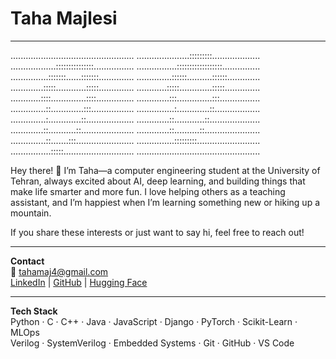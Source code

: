 # Taha Majlesi
---
.................................................
.....................:::::::::...................
..................:::::::::::::::................
................::::::::::::::::::...............
...............:::::::......:::::::..............
..............::::::..........::::::.............
.............:::::............:::::..............
............:::::.............:::::..............
............::::..............::::...............
.............:::..............:::................
..............::.............:::.................
...............:.............::..................
..............:.............::...................
.............::............::....................
.............::...........::.....................
.............::..........::......................
..............::.......:::.......................
...............:::::::::.........................
................:::::............................
.................................................

Hey there! 👋 
I’m Taha—a computer engineering student at the University of Tehran, always excited about AI, deep learning, and building things that make life smarter and more fun. I love helping others as a teaching assistant, and I’m happiest when I’m learning something new or hiking up a mountain.

If you share these interests or just want to say hi, feel free to reach out!

---
**Contact**  
📧 tahamaj4@gmail.com  
[LinkedIn](https://www.linkedin.com/in/tahamajlesi/) | [GitHub](https://github.com/tahamajs) | [Hugging Face](https://huggingface.co/tahamajs/)

---

**Tech Stack**  
Python · C · C++ · Java · JavaScript · Django · PyTorch · Scikit-Learn · MLOps  
Verilog · SystemVerilog · Embedded Systems · Git · GitHub · VS Code

